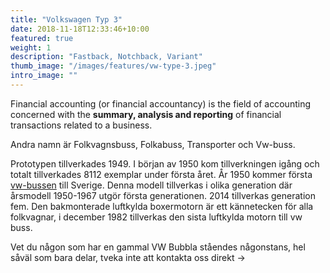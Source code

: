 ```yaml
---
title: "Volkswagen Typ 3"
date: 2018-11-18T12:33:46+10:00
featured: true
weight: 1
description: "Fastback, Notchback, Variant"
thumb_image: "/images/features/vw-type-3.jpeg" 
intro_image: ""
---
```


Financial accounting (or financial accountancy) is the field of accounting concerned with the **summary, analysis and reporting** of financial transactions related to a business.

<!-- ![Accounting Services](/images/austin-distel-nGc5RT2HmF0-unsplash.jpg) -->

<!-- # Objectives  -->

Andra namn är Folkvagnsbuss, Folkabuss, Transporter och Vw-buss.

Prototypen tillverkades 1949\. I början av 1950 kom tillverkningen igång och totalt tillverkades 8112 exemplar under första året. År 1950 kommer första [vw-bussen](http://sv.wikipedia.org/wiki/Volkswagen_Typ_2) till Sverige. Denna modell tillverkas i olika generation där årsmodell 1950-1967 utgör första generationen. 2014 tillverkas generation fem. Den bakmonterade luftkylda boxermotorn är ett kännetecken för alla folkvagnar, i december 1982 tillverkas den sista luftkylda motorn till vw buss.

Vet du någon som har en gammal VW Bubbla ståendes någonstans, hel såväl som bara delar, tveka inte att kontakta oss direkt →